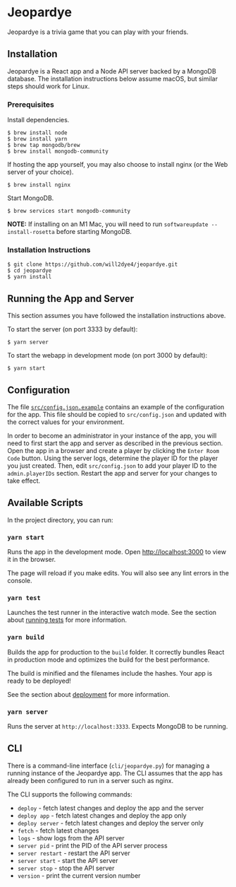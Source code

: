 # Jeopardye

Jeopardye is a trivia game that you can play with your friends.

## Installation

Jeopardye is a React app and a Node API server backed by a MongoDB database. The installation instructions
below assume macOS, but similar steps should work for Linux.

### Prerequisites

Install dependencies.

```
$ brew install node
$ brew install yarn
$ brew tap mongodb/brew
$ brew install mongodb-community
```

If hosting the app yourself, you may also choose to install nginx (or the Web server of your choice).

```
$ brew install nginx
```

Start MongoDB.

```
$ brew services start mongodb-community
```

**NOTE:** If installing on an M1 Mac, you will need to run `softwareupdate --install-rosetta`
before starting MongoDB.

### Installation Instructions

```
$ git clone https://github.com/will2dye4/jeopardye.git
$ cd jeopardye
$ yarn install
```

## Running the App and Server

This section assumes you have followed the installation instructions above.

To start the server (on port 3333 by default):

```
$ yarn server
```

To start the webapp in development mode (on port 3000 by default):

```
$ yarn start
```

## Configuration

The file [`src/config.json.example`](./src/config.json.example) contains an example of the configuration for the app.
This file should be copied to `src/config.json` and updated with the correct values for your environment.

In order to become an administrator in your instance of the app, you will need to first start the app and server
as described in the previous section. Open the app in a browser and create a player by clicking the `Enter Room Code`
button. Using the server logs, determine the player ID for the player you just created. Then, edit `src/config.json`
to add your player ID to the `admin.playerIDs` section. Restart the app and server for your changes to take effect.

## Available Scripts

In the project directory, you can run:

### `yarn start`

Runs the app in the development mode. Open [http://localhost:3000](http://localhost:3000) to view it in the browser.

The page will reload if you make edits. You will also see any lint errors in the console.

### `yarn test`

Launches the test runner in the interactive watch mode. See the section about
[running tests](https://facebook.github.io/create-react-app/docs/running-tests) for more information.

### `yarn build`

Builds the app for production to the `build` folder. It correctly bundles React in production mode
and optimizes the build for the best performance.

The build is minified and the filenames include the hashes. Your app is ready to be deployed!

See the section about [deployment](https://facebook.github.io/create-react-app/docs/deployment) for more information.

### `yarn server`

Runs the server at `http://localhost:3333`. Expects MongoDB to be running.

## CLI

There is a command-line interface (`cli/jeopardye.py`) for managing a running instance of the Jeopardye app.
The CLI assumes that the app has already been configured to run in a server such as nginx.

The CLI supports the following commands:
* `deploy` - fetch latest changes and deploy the app and the server
* `deploy app` - fetch latest changes and deploy the app only
* `deploy server` - fetch latest changes and deploy the server only
* `fetch` - fetch latest changes
* `logs` - show logs from the API server
* `server pid` - print the PID of the API server process
* `server restart` - restart the API server
* `server start` - start the API server
* `server stop` - stop the API server
* `version` - print the current version number
